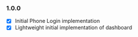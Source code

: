 ### 1.0.0

- [x] Initial Phone Login implementation
- [x] Lightweight initial implementation of dashboard
